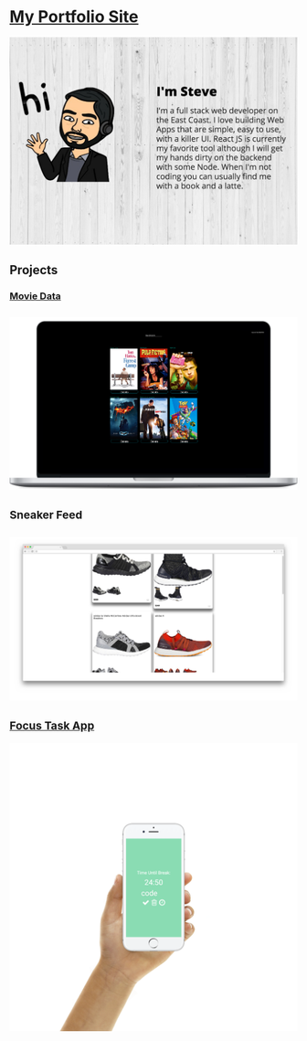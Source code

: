 <a href="http://stevegalvis.com/portfolio/public/index.html"><h1>My Portfolio Site</h1></a>
<img src="public/images/portfolio-screenshot.png">

<h2>Projects</h2>


<a href="https://arbitrator-hamster-48873.netlify.com/"><h3>Movie Data<h3></a>
<img src="public/images/Apple Macbook Pro 15 movie-data.png">

<h3>Sneaker Feed<h3>
<img src="public/images/sneaker-feed-chrome.png">

<a href="http://stevegalvis.com/focus-task-app/"><h3>Focus Task App</h3></a>
<img src="public/images/Kid Hand - iPhone 6s focus task app.png">
